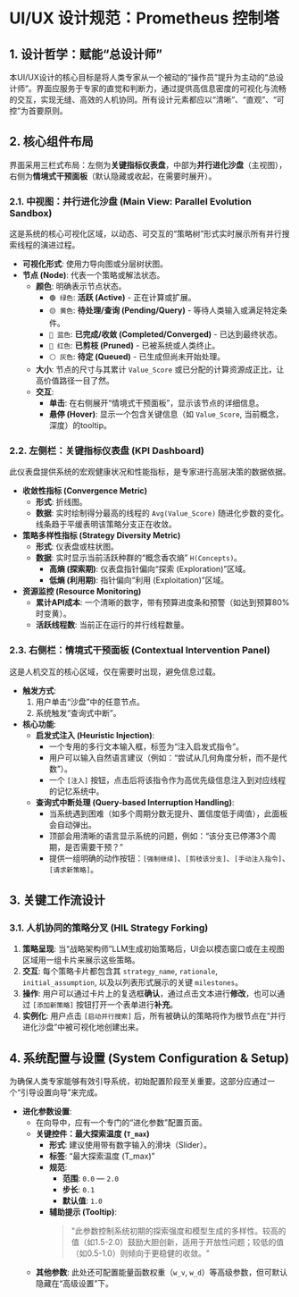 # UI/UX 设计规范：Prometheus 控制塔

## 1. 设计哲学：赋能“总设计师”

本UI/UX设计的核心目标是将人类专家从一个被动的“操作员”提升为主动的“总设计师”。界面应服务于专家的直觉和判断力，通过提供高信息密度的可视化与流畅的交互，实现无缝、高效的人机协同。所有设计元素都应以“清晰”、“直观”、“可控”为首要原则。

## 2. 核心组件布局

界面采用三栏式布局：左侧为**关键指标仪表盘**，中部为**并行进化沙盘**（主视图），右侧为**情境式干预面板**（默认隐藏或收起，在需要时展开）。

### 2.1. 中视图：并行进化沙盘 (Main View: Parallel Evolution Sandbox)

这是系统的核心可视化区域，以动态、可交互的“策略树”形式实时展示所有并行搜索线程的演进过程。

-   **可视化形式**: 使用力导向图或分层树状图。
-   **节点 (Node)**: 代表一个策略或解法状态。
    -   **颜色**: 明确表示节点状态。
        -   `🟢 绿色`: **活跃 (Active)** - 正在计算或扩展。
        -   `🟡 黄色`: **待处理/查询 (Pending/Query)** - 等待人类输入或满足特定条件。
        -   `🔵 蓝色`: **已完成/收敛 (Completed/Converged)** - 已达到最终状态。
        -   `🔴 红色`: **已剪枝 (Pruned)** - 已被系统或人类终止。
        -   `⚪️ 灰色`: **待定 (Queued)** - 已生成但尚未开始处理。
    -   **大小**: 节点的尺寸与其累计 `Value_Score` 或已分配的计算资源成正比，让高价值路径一目了然。
    -   **交互**:
        -   **单击**: 在右侧展开“情境式干预面板”，显示该节点的详细信息。
        -   **悬停 (Hover)**: 显示一个包含关键信息（如 `Value_Score`, 当前概念，深度）的tooltip。

### 2.2. 左侧栏：关键指标仪表盘 (KPI Dashboard)

此仪表盘提供系统的宏观健康状况和性能指标，是专家进行高层决策的数据依据。

-   **收敛性指标 (Convergence Metric)**
    -   **形式**: 折线图。
    -   **数据**: 实时绘制得分最高的线程的 `Avg(Value_Score)` 随进化步数的变化。线条趋于平缓表明该策略分支正在收敛。
-   **策略多样性指标 (Strategy Diversity Metric)**
    -   **形式**: 仪表盘或柱状图。
    -   **数据**: 实时显示当前活跃种群的“概念香农熵” `H(Concepts)`。
        -   **高熵 (探索期)**: 仪表盘指针偏向“探索 (Exploration)”区域。
        -   **低熵 (利用期)**: 指针偏向“利用 (Exploitation)”区域。
-   **资源监控 (Resource Monitoring)**
    -   **累计API成本**: 一个清晰的数字，带有预算进度条和预警（如达到预算80%时变黄）。
    -   **活跃线程数**: 当前正在运行的并行线程数量。

### 2.3. 右侧栏：情境式干预面板 (Contextual Intervention Panel)

这是人机交互的核心区域，仅在需要时出现，避免信息过载。

-   **触发方式**:
    1.  用户单击“沙盘”中的任意节点。
    2.  系统触发“查询式中断”。
-   **核心功能**:
    -   **启发式注入 (Heuristic Injection)**:
        -   一个专用的多行文本输入框，标签为“注入启发式指令”。
        -   用户可以输入自然语言建议（例如：“尝试从几何角度分析，而不是代数”）。
        -   一个 `[注入]` 按钮，点击后将该指令作为高优先级信息注入到对应线程的记忆系统中。
    -   **查询式中断处理 (Query-based Interruption Handling)**:
        -   当系统遇到困难（如多个周期分数无提升、置信度低于阈值），此面板会自动弹出。
        -   顶部会用清晰的语言显示系统的问题，例如：“该分支已停滞3个周期，是否需要干预？”
        -   提供一组明确的动作按钮：`[强制继续]`、`[剪枝该分支]`、`[手动注入指令]`、`[请求新策略]`。

## 3. 关键工作流设计

### 3.1. 人机协同的策略分叉 (HIL Strategy Forking)

1.  **策略呈现**: 当“战略架构师”LLM生成初始策略后，UI会以模态窗口或在主视图区域用一组卡片来展示这些策略。
2.  **交互**: 每个策略卡片都包含其 `strategy_name`, `rationale`, `initial_assumption`, 以及以列表形式展示的关键 `milestones`。
3.  **操作**: 用户可以通过卡片上的复选框**确认**，通过点击文本进行**修改**，也可以通过 `[添加新策略]` 按钮打开一个表单进行**补充**。
4.  **实例化**: 用户点击 `[启动并行搜索]` 后，所有被确认的策略将作为根节点在“并行进化沙盘”中被可视化地创建出来。

## 4. 系统配置与设置 (System Configuration & Setup)

为确保人类专家能够有效引导系统，初始配置阶段至关重要。这部分应通过一个“引导设置向导”来完成。

-   **进化参数设置**:
    -   在向导中，应有一个专门的“进化参数”配置页面。
    -   **关键控件：最大探索温度 (`T_max`)**
        -   **形式**: 建议使用带有数字输入的滑块（Slider）。
        -   **标签**: “最大探索温度 (T_max)”
        -   **规范**:
            -   **范围**: `0.0` — `2.0`
            -   **步长**: `0.1`
            -   **默认值**: `1.0`
        -   **辅助提示 (Tooltip)**:
            > "此参数控制系统初期的探索强度和模型生成的多样性。较高的值（如1.5-2.0）鼓励大胆创新，适用于开放性问题；较低的值（如0.5-1.0）则倾向于更稳健的收敛。"
    -   **其他参数**: 此处还可配置能量函数权重（`w_v`, `w_d`）等高级参数，但可默认隐藏在“高级设置”下。